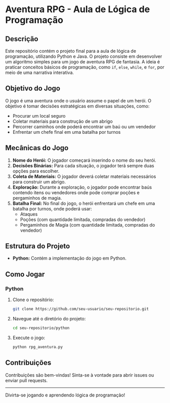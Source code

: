 # Aventura RPG - Aula de Lógica de Programação

## Descrição

Este repositório contém o projeto final para a aula de lógica de programação, utilizando Python e Java. O projeto consiste em desenvolver um algoritmo simples para um jogo de aventura RPG de fantasia. A ideia é praticar conceitos básicos de programação, como `if`, `else`, `while`, e `for`, por meio de uma narrativa interativa.

## Objetivo do Jogo

O jogo é uma aventura onde o usuário assume o papel de um herói. O objetivo é tomar decisões estratégicas em diversas situações, como:

- Procurar um local seguro
- Coletar materiais para construção de um abrigo
- Percorrer caminhos onde poderá encontrar um baú ou um vendedor
- Enfrentar um chefe final em uma batalha por turnos

## Mecânicas do Jogo

1. **Nome do Herói:** O jogador começará inserindo o nome do seu herói.
2. **Decisões Binárias:** Para cada situação, o jogador terá sempre duas opções para escolher.
3. **Coleta de Materiais:** O jogador deverá coletar materiais necessários para construir um abrigo.
4. **Exploração:** Durante a exploração, o jogador pode encontrar baús contendo itens ou vendedores onde pode comprar poções e pergaminhos de magia.
5. **Batalha Final:** No final do jogo, o herói enfrentará um chefe em uma batalha por turnos, onde poderá usar:
   - Ataques
   - Poções (com quantidade limitada, compradas do vendedor)
   - Pergaminhos de Magia (com quantidade limitada, compradas do vendedor)

## Estrutura do Projeto

- **Python:** Contém a implementação do jogo em Python.

## Como Jogar

### Python

1. Clone o repositório:
    ```bash
    git clone https://github.com/seu-usuario/seu-repositorio.git
    ```
2. Navegue até o diretório do projeto:
    ```bash
    cd seu-repositorio/python
    ```
3. Execute o jogo:
    ```bash
    python rpg_aventura.py
    ```

## Contribuições

Contribuições são bem-vindas! Sinta-se à vontade para abrir issues ou enviar pull requests.

---

Divirta-se jogando e aprendendo lógica de programação!

